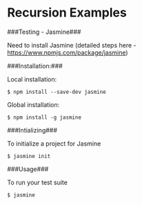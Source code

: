 Recursion Examples 
==================

###Testing - Jasmine###

Need to install Jasmine (detailed steps here - https://www.npmjs.com/package/jasmine)

###Installation:###

Local installation: 

    $ npm install --save-dev jasmine
 
Global installation:

    $ npm install -g jasmine

###Intializing###

To initialize a project for Jasmine

    $ jasmine init

###Usage###

To run your test suite

    $ jasmine
    


